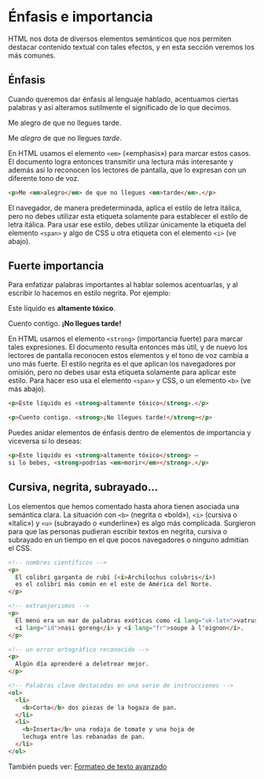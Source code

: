 # Énfasis e importancia

HTML nos dota de diversos elementos semánticos que nos permiten destacar contenido textual con tales efectos, y en esta sección veremos los más comunes.

## Énfasis

Cuando queremos dar énfasis al lenguaje hablado, acentuamos ciertas palabras y así alteramos sutilmente el significado de lo que decimos.

Me alegro de que no llegues tarde.

Me *alegro* de que no llegues *tarde*.

En HTML usamos el elemento `<em>` («emphasis») para marcar estos casos. El documento logra entonces transmitir una lectura más interesante y además así lo reconocen los lectores de pantalla, que lo expresan con un diferente tono de voz.

```html
<p>Me <em>alegro</em> de que no llegues <em>tarde</em>.</p>
```

El navegador, de manera predeterminada, aplica el estilo de letra itálica, pero no debes utilizar esta etiqueta solamente para establecer el estilo de letra itálica. Para usar ese estilo, debes utilizar únicamente la etiqueta del elemento `<span>` y algo de CSS u otra etiqueta con el elemento `<i>` (ve abajo).

## Fuerte importancia

Para enfatizar palabras importantes al hablar solemos acentuarlas, y al escribir lo hacemos en estilo negrita. Por ejemplo:

Este líquido es **altamente tóxico**.

Cuento contigo. **¡No llegues tarde!**

En HTML usamos el elemento `<strong>` (importancia fuerte) para marcar tales expresiones. El documento resulta entonces más útil, y de nuevo los lectores de pantalla reconocen estos elementos y el tono de voz cambia a uno más fuerte. El estilo negrita es el que aplican los navegadores por omisión, pero no debes usar esta etiqueta solamente para aplicar este estilo. Para hacer eso usa el elemento `<span>` y CSS, o un elemento `<b>` (ve más abajo).

```html
<p>Este líquido es <strong>altamente tóxico</strong>.</p>

<p>Cuento contigo. <strong>¡No llegues tarde!</strong></p>
```

Puedes anidar elementos de énfasis dentro de elementos de importancia y viceversa si lo deseas:

```html
<p>Este líquido es <strong>altamente tóxico</strong> —
si lo bebes, <strong>podrías <em>morir</em></strong>.</p>
```
## Cursiva, negrita, subrayado...

Los elementos que hemos comentado hasta ahora tienen asociada una semántica clara. La situación con `<b>` (negrita o «bold»), `<i>` (cursiva o «italic») y `<u>` (subrayado o «underline») es algo más complicada. Surgieron para que las personas pudieran escribir textos en negrita, cursiva o subrayado en un tiempo en el que pocos navegadores o ninguno admitían el CSS. 

```html
<!-- nombres científicos -->
<p>
  El colibrí garganta de rubí (<i>Archilochus colubris</i>)
  es el colibrí más común en el este de América del Norte.
</p>

<!-- extranjerismos -->
<p>
  El menú era un mar de palabras exóticas como <i lang="uk-latn">vatrushka</i>,
  <i lang="id">nasi goreng</i> y <i lang="fr">soupe à l'oignon</i>.
</p>

<!-- un error ortográfico reconocido -->
<p>
  Algún día aprenderé a deletrear mejor.
</p>

<!-- Palabras clave destacadas en una serie de instrucciones -->
<ol>
  <li>
    <b>Corta</b> dos piezas de la hogaza de pan.
  </li>
  <li>
    <b>Inserta</b> una rodaja de tomate y una hoja de
    lechuga entre las rebanadas de pan.
  </li>
</ol>
```

También pueds ver: [Formateo de texto avanzado]([https://](https://developer.mozilla.org/es/docs/Learn/HTML/Introduction_to_HTML/Advanced_text_formatting))
